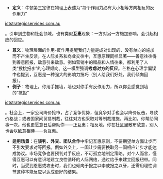 - **定义**：牛顿第三定律在物理上表述为“每个作用力必有大小相等方向相反的反作用力”​

[ictstrategicservices.com.au](https://www.ictstrategicservices.com.au/2017/07/14/113-fantastic-thinking-tools-from-farnam-street/#:~:text=2)

。引申到生物和社会领域，也有类似**互惠**现象：一方对另一方施加影响，会引起相应的回应。

- **意义**：物理层面的作用-反作用提醒我们力量是成对出现的，没有单向的施加而不产生反馈。在人际关系和商业交往中，互惠原理同样显著——善意往往得到善意回报，敌意引来敌意。例如营销中的赠品和人情往来，都利用了人类“投桃报李”的心理倾向。这一模型强调**考虑对方的反应**。芒格在心理学偏误中也提到，互惠是一种强大的影响力技巧（别人给我们好处，我们倾向回报）。
- **例子**：物理上，你用手推墙，墙也对你手有反作用力，所以你会感觉到墙的“抗拒”​

[ictstrategicservices.com.au](https://www.ictstrategicservices.com.au/2017/07/14/113-fantastic-thinking-tools-from-farnam-street/#:~:text=2)

。社会上，一家公司降价抢市，占了竞争优势，但竞争对手也会以降价反击，导致价格战；或者国家间贸易制裁，往往对方也采取对等制裁措施。再比如，你帮助同事一次，他也更愿意日后帮助你——正互惠；相反地，你在社区里散布敌意，别人也会以敌意相待——负互惠。

- **适用场景**：在**谈判、外交、团队合作**中牢记互惠原则，不要期望单方面让步而不引发要求对等回报。例如外交上，一国让步需要换取另一国相应让步才能达成协议。市场竞争也要预判对手反应，不可孤立地制定策略。对个人而言，懂得互惠可以有意识地建立良性循环的人际网络，通过给予来建立回报纽带。同时，当受到恩惠或攻击时，我们也倾向于报之以李或报之以牙，还需用理性调节这种本能反应以达成更好的结果。